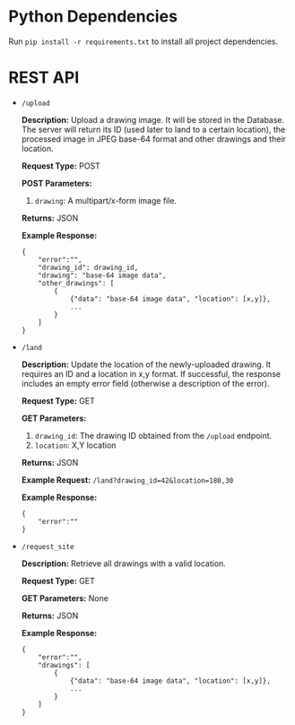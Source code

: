 # Python Dependencies
Run `pip install -r requirements.txt` to install all project dependencies.

# REST API
- `/upload`

  **Description:** Upload a drawing image. It will be stored in the Database. The server will return its ID (used later to land to a certain location), the processed image in JPEG base-64 format and other drawings and their location.

  **Request Type:** POST

  **POST Parameters:**

  1. `drawing`: A multipart/x-form image file.

  
  **Returns:** JSON

  **Example Response:**
    ``` 
    {
        "error":"",
        "drawing_id": drawing_id,
        "drawing": "base-64 image data",
        "other_drawings": [
            {
                {"data": "base-64 image data", "location": [x,y]},
                ...
            }
        ]
    }
    ```


- `/land`

  **Description:** Update the location of the newly-uploaded drawing. It requires an ID and a location in x,y format. If successful, the response includes an empty error field (otherwise a description of the error).

  **Request Type:** GET

  **GET Parameters:**

  1. `drawing_id`: The drawing ID obtained from the `/upload` endpoint.
  2. `location`: X,Y location

  **Returns:** JSON

  **Example Request:** `/land?drawing_id=42&location=180,30`

  **Example Response:**

    ``` 
    {
        "error":""
    }
    ```
    

- `/request_site`

  **Description:** Retrieve all drawings with a valid location.

  **Request Type:** GET

  **GET Parameters:** None

  **Returns:** JSON

  **Example Response:**

    ``` 
    {
        "error":"",
        "drawings": [
            {
                {"data": "base-64 image data", "location": [x,y]},
                ...
            }
        ]
    }
    ```
    
